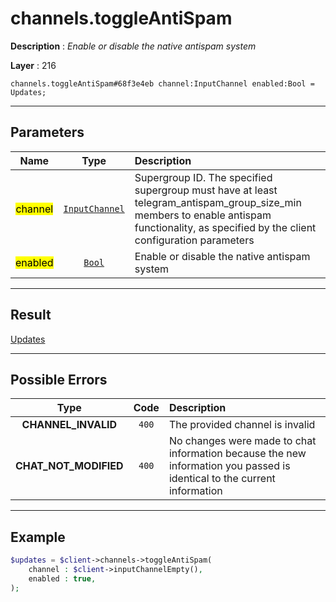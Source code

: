 # channels.toggleAntiSpam

**Description** : *Enable or disable the native antispam system*

**Layer** : 216

```tl
channels.toggleAntiSpam#68f3e4eb channel:InputChannel enabled:Bool = Updates;
```

---

## Parameters

| Name | Type | Description |
| :---: | :---: | :--- |
| <mark>channel</mark> | [`InputChannel`](type/InputChannel) | Supergroup ID. The specified supergroup must have at least telegram_antispam_group_size_min members to enable antispam functionality, as specified by the client configuration parameters |
| <mark>enabled</mark> | [`Bool`](type/Bool) | Enable or disable the native antispam system |

---

## Result

[Updates](type/Updates)

---

## Possible Errors

| Type | Code | Description |
| :---: | :---: | :--- |
| **CHANNEL_INVALID** | `400` | The provided channel is invalid |
| **CHAT_NOT_MODIFIED** | `400` | No changes were made to chat information because the new information you passed is identical to the current information |

---

## Example

```php
$updates = $client->channels->toggleAntiSpam(
	channel : $client->inputChannelEmpty(),
	enabled : true,
);
```
